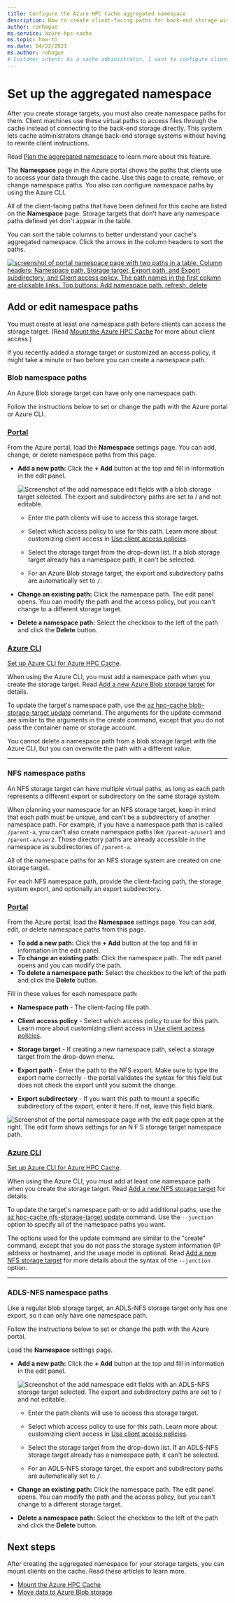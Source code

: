 ```yaml
---
title: Configure the Azure HPC Cache aggregated namespace
description: How to create client-facing paths for back-end storage with Azure HPC Cache
author: ronhogue
ms.service: azure-hpc-cache
ms.topic: how-to
ms.date: 04/22/2021
ms.author: rohogue
# Customer intent: As a cache administrator, I want to configure client-facing namespace paths for storage targets, so that I can streamline client access and manage back-end storage changes without altering client-side instructions.
---
```


# Set up the aggregated namespace

After you create storage targets, you must also create namespace paths for them. Client machines use these virtual paths to access files through the cache instead of connecting to the back-end storage directly. This system lets cache administrators change back-end storage systems without having to rewrite client instructions.

Read [Plan the aggregated namespace](hpc-cache-namespace.md) to learn more about this feature.

The **Namespace** page in the Azure portal shows the paths that clients use to access your data through the cache. Use this page to create, remove, or change namespace paths. You also can configure namespace paths by using the Azure CLI.

All of the client-facing paths that have been defined for this cache are listed on the **Namespace** page. Storage targets that don't have any namespace paths defined yet don't appear in the table.

You can sort the table columns to better understand your cache's aggregated namespace. Click the arrows in the column headers to sort the paths.

[![screenshot of portal namespace page with two paths in a table. Column headers: Namespace path, Storage target, Export path, and Export subdirectory, and Client access policy. The path names in the first column are clickable links. Top buttons: Add namespace path, refresh, delete](media/namespace-page.png) ](media/namespace-page.png#lightbox)

## Add or edit namespace paths

You must create at least one namespace path before clients can access the storage target. (Read [Mount the Azure HPC Cache](hpc-cache-mount.md) for more about client access.)

If you recently added a storage target or customized an access policy, it might take a minute or two before you can create a namespace path.

### Blob namespace paths

An Azure Blob storage target can have only one namespace path.

Follow the instructions below to set or change the path with the Azure portal or Azure CLI.

### [Portal](#tab/azure-portal)

From the Azure portal, load the **Namespace** settings page. You can add, change, or delete namespace paths from this page.

* **Add a new path:** Click the **+ Add** button at the top and fill in information in the edit panel.

  ![Screenshot of the add namespace edit fields with a blob storage target selected. The export and subdirectory paths are set to / and not editable.](media/namespace-add-blob.png)

  * Enter the path clients will use to access this storage target.

  * Select which access policy to use for this path. Learn more about customizing client access in [Use client access policies](access-policies.md).

  * Select the storage target from the drop-down list. If a blob storage target already has a namespace path, it can't be selected.

  * For an Azure Blob storage target, the export and subdirectory paths are automatically set to ``/``.

* **Change an existing path:** Click the namespace path. The edit panel opens. You can modify the path and the access policy, but you can't change to a different storage target.

* **Delete a namespace path:** Select the checkbox to the left of the path and click the **Delete** button.

### [Azure CLI](#tab/azure-cli)

[Set up Azure CLI for Azure HPC Cache](./az-cli-prerequisites.md).

When using the Azure CLI, you must add a namespace path when you create the storage target. Read [Add a new Azure Blob storage target](hpc-cache-add-storage.md?tabs=azure-cli#add-a-new-azure-blob-storage-target) for details.

To update the target's namespace path, use the [az hpc-cache blob-storage-target update](/cli/azure/hpc-cache/blob-storage-target#az-hpc-cache-blob-storage-target-update) command. The arguments for the update command are similar to the arguments in the create command, except that you do not pass the container name or storage account.

You cannot delete a namespace path from a blob storage target with the Azure CLI, but you can overwrite the path with a different value.

---

### NFS namespace paths

An NFS storage target can have multiple virtual paths, as long as each path represents a different export or subdirectory on the same storage system.

When planning your namespace for an NFS storage target, keep in mind that each path must be unique, and can't be a subdirectory of another namespace path. For example, if you have a namespace path that is called ``/parent-a``, you can't also create namespace paths like ``/parent-a/user1`` and ``/parent-a/user2``. Those directory paths are already accessible in the namespace as subdirectories of ``/parent-a``.

All of the namespace paths for an NFS storage system are created on one storage target.

For each NFS namespace path, provide the client-facing path, the storage system export, and optionally an export subdirectory.

### [Portal](#tab/azure-portal)

From the Azure portal, load the **Namespace** settings page. You can add, edit, or delete namespace paths from this page.

* **To add a new path:** Click the **+ Add** button at the top and fill in information in the edit panel.
* **To change an existing path:** Click the namespace path. The edit panel opens and you can modify the path.
* **To delete a namespace path:** Select the checkbox to the left of the path and click the **Delete** button.

Fill in these values for each namespace path:

* **Namespace path** - The client-facing file path.

* **Client access policy** - Select which access policy to use for this path. Learn more about customizing client access in [Use client access policies](access-policies.md).

* **Storage target** - If creating a new namespace path, select a storage target from the drop-down menu.

* **Export path** - Enter the path to the NFS export. Make sure to type the export name correctly - the portal validates the syntax for this field but does not check the export until you submit the change.

* **Export subdirectory** - If you want this path to mount a specific subdirectory of the export, enter it here. If not, leave this field blank.

![Screenshot of the portal namespace page with the edit page open at the right. The edit form shows settings for an N F S storage target namespace path.](media/namespace-edit-nfs.png)

### [Azure CLI](#tab/azure-cli)

[Set up Azure CLI for Azure HPC Cache](./az-cli-prerequisites.md).

When using the Azure CLI, you must add at least one namespace path when you create the storage target. Read [Add a new NFS storage target](hpc-cache-add-storage.md?tabs=azure-cli#add-a-new-nfs-storage-target) for details.

To update the target's namespace path or to add additional paths, use the [az hpc-cache nfs-storage-target update](/cli/azure/hpc-cache/nfs-storage-target#az-hpc-cache-nfs-storage-target-update) command. Use the ``--junction`` option to specify all of the namespace paths you want.

The options used for the update command are similar to the "create" command, except that you do not pass the storage system information (IP address or hostname), and the usage model is optional. Read [Add a new NFS storage target](hpc-cache-add-storage.md?tabs=azure-cli#add-a-new-nfs-storage-target) for more details about the syntax of the ``--junction`` option.

---

### ADLS-NFS namespace paths

Like a regular blob storage target, an ADLS-NFS storage target only has one export, so it can only have one namespace path.

Follow the instructions below to set or change the path with the Azure portal.

Load the **Namespace** settings page.

* **Add a new path:** Click the **+ Add** button at the top and fill in information in the edit panel.

  ![Screenshot of the add namespace edit fields with an ADLS-NFS storage target selected. The export and subdirectory paths are set to / and not editable.](media/namespace-add-adls.png)

  * Enter the path clients will use to access this storage target.

  * Select which access policy to use for this path. Learn more about customizing client access in [Use client access policies](access-policies.md).

  * Select the storage target from the drop-down list. If an ADLS-NFS storage target already has a namespace path, it can't be selected.

  * For an ADLS-NFS storage target, the export and subdirectory paths are automatically set to ``/``.

* **Change an existing path:** Click the namespace path. The edit panel opens. You can modify the path and the access policy, but you can't change to a different storage target.

* **Delete a namespace path:** Select the checkbox to the left of the path and click the **Delete** button.

## Next steps

After creating the aggregated namespace for your storage targets, you can mount clients on the cache. Read these articles to learn more.

* [Mount the Azure HPC Cache](hpc-cache-mount.md)
* [Move data to Azure Blob storage](hpc-cache-ingest.md)
